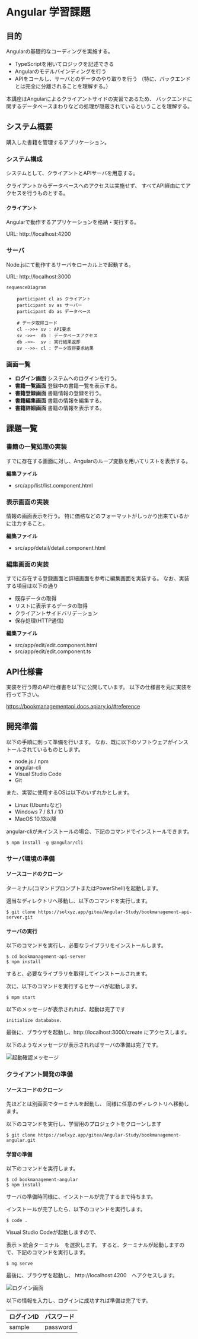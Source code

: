 # Angular 学習課題

## 目的

Angularの基礎的なコーディングを実施する。

- TypeScriptを用いてロジックを記述できる
- Angularのモデルバインディングを行う
- APIをコールし、サーバとのデータのやり取りを行う
    （特に、バックエンドとは完全に分離されることを理解する。）

本講座はAngularによるクライアントサイドの実習であるため、
バックエンドに関するデータベースまわりなどの処理が隠蔽されているということを理解する。

## システム概要

購入した書籍を管理するアプリケーション。

### システム構成

システムとして、クライアントとAPIサーバを用意する。

クライアントからデータベースへのアクセスは実施せず、
すべてAPI経由にてアクセスを行うものとする。

#### クライアント

Angularで動作するアプリケーションを格納・実行する。

URL: http://localhost:4200

### サーバ

Node.jsにて動作するサーバをローカル上で起動する。

URL: http://localhost:3000

```mermaid
sequenceDiagram
    
    participant cl as クライアント
    participant sv as サーバー
    participant db as データベース

    # データ取得コード
    cl -->>+ sv : API要求
    sv ->>+  db : データベースアクセス
    db ->>-  sv : 実行結果返却
    sv -->>- cl : データ取得要求結果

```

### 画面一覧

- __ログイン画面__
    システムへのログインを行う。
- __書籍一覧画面__
    登録中の書籍一覧を表示する。
- __書籍登録画面__
    書籍情報の登録を行う。
- __書籍編集画面__
    書籍の情報を編集する。
- __書籍詳細画面__
    書籍の情報を表示する。

## 課題一覧

### 書籍の一覧処理の実装

すでに存在する画面に対し、Angularのループ変数を用いてリストを表示する。

__編集ファイル__

- src/app/list/list.component.html


### 表示画面の実装

情報の画面表示を行う。
特に価格などのフォーマットがしっかり出来ているかに注力すること。

__編集ファイル__

- src/app/detail/detail.component.html


### 編集画面の実装

すでに存在する登録画面と詳細画面を参考に編集画面を実装する。
なお、実装する項目は以下の通り

- 既存データの取得
- リストに表示するデータの取得
- クライアントサイドバリデーション
- 保存処理(HTTP通信)

__編集ファイル__

- src/app/edit/edit.component.html
- src/app/edit/edit.component.ts

## API仕様書

実装を行う際のAPI仕様書を以下に公開しています。
以下の仕様書を元に実装を行って下さい。

https://bookmanagementapi.docs.apiary.io/#reference

## 開発準備

以下の手順に則って準備を行います。
なお、既に以下のソフトウェアがインストールされているものとします。

- node.js / npm
- angular-cli
- Visual Studio Code
- Git

また、実習に使用するOSは以下のいずれかとします。

- Linux (Ubuntuなど)
- Windows 7 / 8.1 / 10
- MacOS 10.13以降

angular-cliが未インストールの場合、下記のコマンドでインストールできます。

```
$ npm install -g @angular/cli
```

### サーバ環境の準備

#### ソースコードのクローン

ターミナル(コマンドプロンプトまたはPowerShell)を起動します。

適当なディレクトリへ移動し、以下のコマンドを実行します。

```
$ git clone https://solxyz.app/gitea/Angular-Study/bookmanagement-api-server.git
```

#### サーバの実行

以下のコマンドを実行し、必要なライブラリをインストールします。

```
$ cd bookmanagement-api-server
$ npm install
```

すると、必要なライブラリを取得してインストールされます。

次に、以下のコマンドを実行するとサーバが起動します。

```
$ mpm start
```

以下のメッセージが表示されれば、起動は完了です

```
initialize datababse.
```

最後に、ブラウザを起動し、http://localhost:3000/create にアクセスします。

以下のようなメッセージが表示されればサーバの準備は完了です。


![起動確認メッセージ](https://solxyz.app/md/uploads/upload_9fea14cd711daddc51f937da96450012.png)


### クライアント開発の準備

#### ソースコードのクローン

先ほどとは別画面でターミナルを起動し、
同様に任意のディレクトリへ移動します。

以下のコマンドを実行し、学習用のプロジェクトをクローンします

```
$ git clone https://solxyz.app/gitea/Angular-Study/bookmanagement-angular.git
```

#### 学習の準備

以下のコマンドを実行します。

```
$ cd bookmanagement-angular
$ npm install
```

サーバの準備時同様に、インストールが完了するまで待ちます。

インストールが完了したら、以下のコマンドを実行します。

```
$ code .
```

Visual Studio Codeが起動しますので、

表示 > 統合ターミナル　を選択します。
すると、ターミナルが起動しますので、下記のコマンドを実行します。

```
$ ng serve
```

最後に、ブラウザを起動し、 http://localhost:4200　へアクセスします。

![ログイン画面](https://solxyz.app/md/uploads/upload_157d5cf6353e2869bc236dcf0118fa0c.png)

以下の情報を入力し、ログインに成功すれば準備は完了です。

|ログインID|パスワード|
|---|---|
|sample|password|
